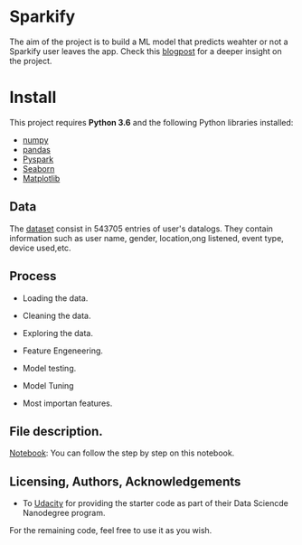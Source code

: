 # Sparkify

The aim of the project is to build a ML model that predicts weahter or not a Sparkify user leaves the app. Check this [blogpost](https://medium.com/@chris.martinez.bernal/sparkify-713da6c16bd3) for a deeper insight on the project.

# Install

This project requires **Python 3.6** and the following Python libraries installed:

- [numpy](http://www.numpy.org/)
- [pandas](http://pandas.pydata.org)
- [Pyspark](http://scikit-learn.org/stable/)
- [Seaborn](https://www.nltk.org/install.html)
- [Matplotlib](https://xgboost.readthedocs.io/en/latest/)


## Data

The [dataset](https://s3.amazonaws.com/video.udacity-data.com/topher/2018/December/5c1d6681_medium-sparkify-event-data/medium-sparkify-event-data.json) consist in 543705 entries of user's datalogs. They contain information such as  user name, gender, location,ong listened, event type, device used,etc.
 
 ## Process

- Loading the data.

- Cleaning the data.

- Exploring the data.

- Feature Engeneering.

- Model testing.

- Model Tuning

- Most importan features.


## File description.

[Notebook](https://github.com/chrismartinezb/Disaster_response_pipeline/tree/master/app): You can follow the step by step on this notebook.
 

## Licensing, Authors, Acknowledgements

- To [Udacity](https://www.udacity.com/) for providing the starter code as part of their Data Sciencde Nanodegree program.

For the remaining code, feel free to use it as you wish.
